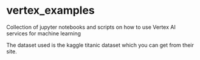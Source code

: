 vertex_examples
=================
Collection of jupyter notebooks and scripts on how to use Vertex AI services for machine learning

The dataset used is the kaggle titanic dataset which you can get from their site.